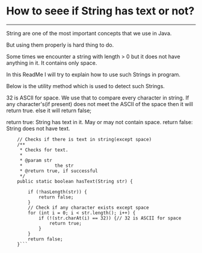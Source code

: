 How to seee if String has text or not?
=========
------ 

String are one of the most important concepts that we use in Java. 
 
But using them properly is hard thing to do.
 
Some times we encounter a string with length > 0 but it does not have anything in it.
It contains only space.
 
In this ReadMe I will try to explain how to use such Strings in program.
 
Below is the utility method which is used to detect such Strings. 
 
32 is ASCII for space. We use that to compare every character in string.
If any character's(if present) does not meet the ASCII of the space then it will return true.
else it will return false;
 
return true: String has text in it. May or may not contain space.
return false: String does not have text.
```     
    // Checks if there is text in string(except space)
	/**
	 * Checks for text.
	 *
	 * @param str
	 *            the str
	 * @return true, if successful
	 */
	public static boolean hasText(String str) {

		if (!hasLength(str)) {
			return false;
		}
		// Check if any character exists except space
		for (int i = 0; i < str.length(); i++) {
			if (!(str.charAt(i) == 32)) {// 32 is ASCII for space
				return true;
			}
		}
		return false;
	}```

